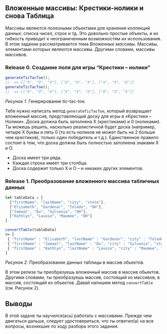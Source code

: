 ## Вложенные массивы: Крестики-нолики и снова Таблица

Массивы являются полезными объектами для хранения коллекций данных: списка чисел, строк и тд. Это довольно простые объекты, и их гибкость приводит к неограниченным возможностям их использования. В этом задании рассматривается тема _Вложенные массивы_. Массивы, элементами которых являются массивы. Другими словами, массивы массивов.

### Release 0. Создание поля для игры “Крестики – нолики”

```javascript
generateTicTacToe();
//  => [["X", "O", "X"], ["O", "O", "X"], ["X", "X", "O"]]
generateTicTacToe();
//  => [["O", "O", "X"], ["X", "X", "O"], ["O", "O", "X"]]
```

_Рисунок 1_. Генерирование tic-tac-toe.

Тебе нужно написать метод `generateTicTacToe`, который возвращает вложенный массив, представляющий доску для игры в «Крестики – Нолики». Доска должна быть заполнена X (крестиками) и 0 (ноликами). Ты можешь решить, насколько реалистичной будет доска (например, четыре X буквы и пять 0 (то есть ноликов не может быть на 2 больше чем крестиков), только один победитель и т.д.). Единственное правило состоит в том, что доска должна быть полностью заполнена знаками Х и О.

- Доска имеет три ряда.
- Каждая строка имеет три столбца.
- Доска содержит только X и O – и никаких других элементов.

### Release 1. Преобразование вложенного массива табличных данных

```javascript
let tableData = [
  ["firstName", "lastName", "city", "state"],
  ["Elisabeth", "Gardenar", "Toledo", "OH"],
  ["Jamaal", "Du", "Sylvania", "OH"],
  ["Kathlyn", "Lavoie", "Maumee", "OH"]
]

convertTable(tableData)
=> [
 { "firstName" : "Elisabeth", "lastName" : "Gardenar", "city" : "Toledo", "state" : "OH" },
 { "firstName" : "Jamaal", "lastName" : "Du", "city" : "Sylvania", "state" : "OH" },
 { "firstName" : "Kathlyn", "lastName" : "Lavoie", "city" : "Maumee", "state" : "OH" }
]
```

_Рисунок 2_. Преобразование данных таблицы в массив обьектов.

В этом релизе ты преобразуешь вложенный массив в массив обьектов. Другими словами, ты преобразуешь массив, состоящий из массивов, в массив, состоящий из объектов. Давай напишем метод `convertTable` (см. Рисунок 2).

## Выводы

В этой задаче ты научился(ась) работать с массивами. Прежде чем двигаться дальше, следует удостовериться, что ты ответил(а) на все вопросы, возникшие по ходу разбора этого задания.
